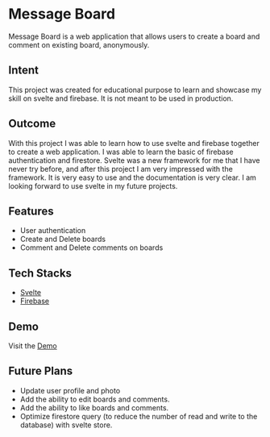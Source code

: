 # Message Board

Message Board is a web application that allows users to create a board and comment on existing board, anonymously.

## Intent

This project was created for educational purpose to learn and showcase my skill on svelte and firebase. It is not meant to be used in production.

## Outcome

With this project I was able to learn how to use svelte and firebase together to create a web application. I was able to learn the basic of firebase authentication and firestore. Svelte was a new framework for me that I have never try before, and after this project I am very impressed with the framework. It is very easy to use and the documentation is very clear. I am looking forward to use svelte in my future projects.

## Features

- User authentication
- Create and Delete boards
- Comment and Delete comments on boards

## Tech Stacks

- [Svelte](https://svelte.dev/)
- [Firebase](https://firebase.google.com/)

## Demo

Visit the [Demo](http://manethpak.me/message-board/)

## Future Plans

- Update user profile and photo
- Add the ability to edit boards and comments.
- Add the ability to like boards and comments.
- Optimize firestore query (to reduce the number of read and write to the database) with svelte store.
